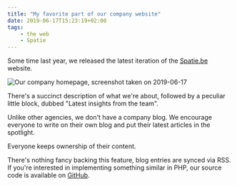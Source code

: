 ```yaml
---
title: "My favorite part of our company website"
date: 2019-06-17T15:23:19+02:00
tags:
    - the web
    - Spatie
---
```


Some time last year, we released the latest iteration of the [Spatie.be](https://spatie.be) website.

![Our company homepage, screenshot taken on 2019-06-17](/media/spatie-be-latest-insights.jpg)

There's a succinct description of what we're about, followed by a peculiar little block, dubbed "Latest insights from the team".

Unlike other agencies, we don't have a company blog. We encourage everyone to write on their own blog and put their latest articles in the spotlight.

Everyone keeps ownership of their content.

There's nothing fancy backing this feature, blog entries are synced via RSS. If you're interested in implementing something similar in PHP, our source code is available on [GitHub](https://github.com/spatie/spatie.be/blob/0b4f40e0121c064be057f04b2c30a263f33f0c6d/app/Console/Commands/ImportInsights.php).
